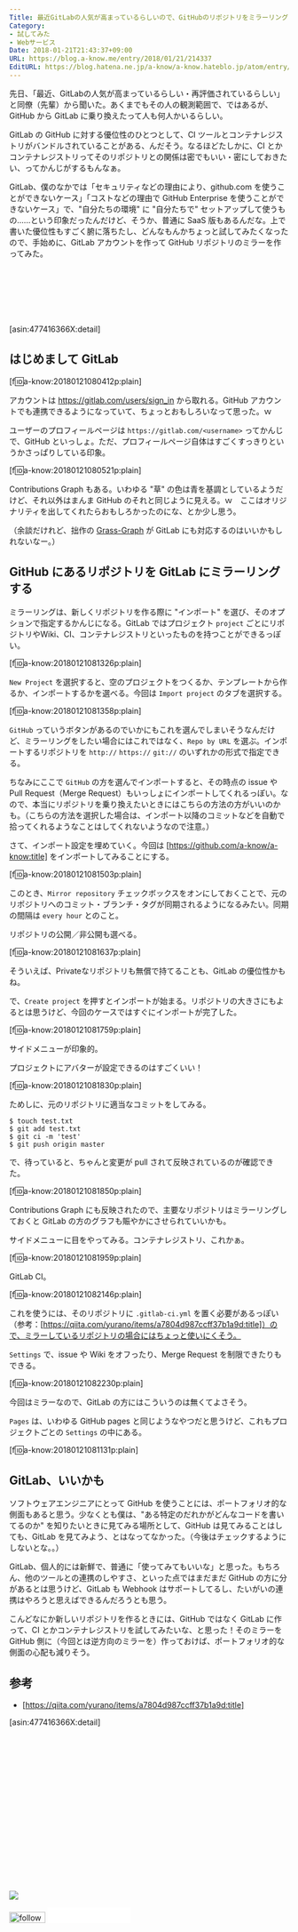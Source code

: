 ```yaml
---
Title: 最近GitLabの人気が高まっているらしいので、GitHubのリポジトリをミラーリングしてみた
Category:
- 試してみた
- Webサービス
Date: 2018-01-21T21:43:37+09:00
URL: https://blog.a-know.me/entry/2018/01/21/214337
EditURL: https://blog.hatena.ne.jp/a-know/a-know.hateblo.jp/atom/entry/8599973812339509052
---
```


先日、「最近、GitLabの人気が高まっているらしい・再評価されているらしい」と同僚（先輩）から聞いた。あくまでもその人の観測範囲で、ではあるが、GitHub から GitLab に乗り換えたって人も何人かいるらしい。


GitLab の GitHub に対する優位性のひとつとして、CI ツールとコンテナレジストリがバンドルされていることがある、んだそう。なるほどたしかに、CI とかコンテナレジストリってそのリポジトリとの関係は密でもいい・密にしておきたい、ってかんじがするもんなぁ。


GitLab、僕のなかでは「セキュリティなどの理由により、github.com を使うことができないケース」「コストなどの理由で GitHub Enterprise を使うことができないケース」で、"自分たちの環境" に "自分たちで" セットアップして使うもの......という印象だったんだけど、そうか、普通に SaaS 版もあるんだな。上で書いた優位性もすごく腑に落ちたし、どんなもんかちょっと試してみたくなったので、手始めに、GitLab アカウントを作って GitHub リポジトリのミラーを作ってみた。



<!-- more -->


<script async src="//pagead2.googlesyndication.com/pagead/js/adsbygoogle.js"></script>
<!-- article-top -->
<ins class="adsbygoogle"
     style="display:inline-block;width:728px;height:90px"
     data-ad-client="ca-pub-3463034538369189"
     data-ad-slot="8367620130"></ins>
<script>
(adsbygoogle = window.adsbygoogle || []).push({});
</script>


[asin:477416366X:detail]


## はじめまして GitLab
[f:id:a-know:20180121080412p:plain]

アカウントは https://gitlab.com/users/sign_in から取れる。GitHub アカウントでも連携できるようになっていて、ちょっとおもしろいなって思った。ｗ


ユーザーのプロフィールページは `https://gitlab.com/<username>` ってかんじで、GitHub といっしょ。ただ、プロフィールページ自体はすごくすっきりというかさっぱりしている印象。

[f:id:a-know:20180121080521p:plain]

Contributions Graph もある。いわゆる "草" の色は青を基調としているようだけど、それ以外はまんま GitHub のそれと同じように見える。ｗ　ここはオリジナリティを出してくれたらおもしろかったのにな、とか少し思う。


（余談だけれど、拙作の [Grass-Graph](https://grass-graph.moshimo.works/) が GitLab にも対応するのはいいかもしれないなー。）


## GitHub にあるリポジトリを GitLab にミラーリングする
ミラーリングは、新しくリポジトリを作る際に "インポート" を選び、そのオプションで指定するかんじになる。GitLab ではプロジェクト `project` ごとにリポジトリやWiki、CI、コンテナレジストリといったものを持つことができるっぽい。

[f:id:a-know:20180121081326p:plain]

 `New Project` を選択すると、空のプロジェクトをつくるか、テンプレートから作るか、インポートするかを選べる。今回は `Import project` のタブを選択する。

[f:id:a-know:20180121081358p:plain]

`GitHub` っていうボタンがあるのでいかにもこれを選んでしまいそうなんだけど、ミラーリングをしたい場合にはこれではなく、`Repo by URL` を選ぶ。インポートするリポジトリを `http://` `https://` `git://` のいずれかの形式で指定できる。


ちなみにここで `GitHub` の方を選んでインポートすると、その時点の issue や Pull Request（Merge Request）もいっしょにインポートしてくれるっぽい。なので、本当にリポジトリを乗り換えたいときにはこちらの方法の方がいいのかも。（こちらの方法を選択した場合は、インポート以降のコミットなどを自動で拾ってくれるようなことはしてくれないようなので注意。）


さて、インポート設定を埋めていく。今回は [https://github.com/a-know/a-know:title] をインポートしてみることにする。



[f:id:a-know:20180121081503p:plain]



このとき、`Mirror repository` チェックボックスをオンにしておくことで、元のリポジトリへのコミット・ブランチ・タグが同期されるようになるみたい。同期の間隔は `every hour` とのこと。


リポジトリの公開／非公開も選べる。


[f:id:a-know:20180121081637p:plain]


そういえば、Privateなリポジトリも無償で持てることも、GitLab の優位性かもね。


で、`Create project` を押すとインポートが始まる。リポジトリの大きさにもよるとは思うけど、今回のケースではすぐにインポートが完了した。


[f:id:a-know:20180121081759p:plain]


サイドメニューが印象的。


プロジェクトにアバターが設定できるのはすごくいい！


[f:id:a-know:20180121081830p:plain]


ためしに、元のリポジトリに適当なコミットをしてみる。

```
$ touch test.txt
$ git add test.txt 
$ git ci -m 'test'
$ git push origin master
```

で、待っていると、ちゃんと変更が pull されて反映されているのが確認できた。


[f:id:a-know:20180121081850p:plain]


Contributions Graph にも反映されたので、主要なリポジトリはミラーリングしておくと GitLab の方のグラフも賑やかにさせられていいかも。



サイドメニューに目をやってみる。コンテナレジストリ、これかぁ。


[f:id:a-know:20180121081959p:plain]


GitLab CI。


[f:id:a-know:20180121082146p:plain]


これを使うには、そのリポジトリに `.gitlab-ci.yml` を置く必要があるっぽい（参考：[https://qiita.com/yurano/items/a7804d987ccff37b1a9d:title]）ので、ミラーしているリポジトリの場合にはちょっと使いにくそう。


`Settings` で、issue や Wiki をオフったり、Merge Request を制限できたりもできる。


[f:id:a-know:20180121082230p:plain]


今回はミラーなので、GitLab の方にはこういうのは無くてよさそう。


`Pages` は、いわゆる GitHub pages と同じようなやつだと思うけど、これもプロジェクトごとの `Settings` の中にある。


[f:id:a-know:20180121081131p:plain]


## GitLab、いいかも
ソフトウェアエンジニアにとって GitHub を使うことには、ポートフォリオ的な側面もあると思う。少なくとも僕は、"ある特定のだれかがどんなコードを書いてるのか" を知りたいときに見てみる場所として、GitHub は見てみることはしても、GitLab を見てみよう、とはなってなかった。（今後はチェックするようにしないとな。。）


GitLab、個人的には新鮮で、普通に「使ってみてもいいな」と思った。もちろん、他のツールとの連携のしやすさ、といった点ではまだまだ GitHub の方に分があるとは思うけど、GitLab も Webhook はサポートしてるし、たいがいの連携はやろうと思えばできるんだろうとも思う。


こんどなにか新しいリポジトリを作るときには、GitHub ではなく GitLab に作って、CI とかコンテナレジストリを試してみたいな、と思った！そのミラーを GitHub 側に（今回とは逆方向のミラーを）作っておけば、ポートフォリオ的な側面の心配も減りそう。


## 参考
- [https://qiita.com/yurano/items/a7804d987ccff37b1a9d:title]



[asin:477416366X:detail]




<div>
<br>
<script async src="//pagead2.googlesyndication.com/pagead/js/adsbygoogle.js"></script>
<!-- article-bottom2 -->
<ins class="adsbygoogle"
     style="display:inline-block;width:300px;height:250px"
     data-ad-client="ca-pub-3463034538369189"
     data-ad-slot="5274552934"></ins>
<script>
(adsbygoogle = window.adsbygoogle || []).push({});
</script>

<a href="http://bit.ly/pixe-la" target='blank' rel="nofollow"><img src="https://cdn-ak.f.st-hatena.com/images/fotolife/a/a-know/20170405/20170405220342.png"></a>
<br>
</div>

<div>
<a href='http://cloud.feedly.com/#subscription%2Ffeed%2Fhttp%3A%2F%2Fblog.a-know.me%2Ffeed'  target='blank'><img id='feedlyFollow' src='//s3.feedly.com/img/follows/feedly-follow-rectangle-volume-small_2x.png' alt='follow us in feedly' width='65' height='20'></a>



<iframe src="//blog.hatena.ne.jp/a-know/a-know.hateblo.jp/subscribe/iframe" allowtransparency="true" frameborder="0" scrolling="no" width="150" height="28"></iframe>
</div>


<script src="https://moshi-moshi.moshimo.works/moshimoshi/a_know_blog/2018-01-21-214337?title=%E6%9C%80%E8%BF%91GitLab%E3%81%AE%E4%BA%BA%E6%B0%97%E3%81%8C%E9%AB%98%E3%81%BE%E3%81%A3%E3%81%A6%E3%81%84%E3%82%8B%E3%82%89%E3%81%97%E3%81%84%E3%81%AE%E3%81%A7%E3%80%81GitHub%E3%81%AE%E3%83%AA%E3%83%9D%E3%82%B8%E3%83%88%E3%83%AA%E3%82%92%E3%83%9F%E3%83%A9%E3%83%BC%E3%83%AA%E3%83%B3%E3%82%B0%E3%81%97%E3%81%A6%E3%81%BF%E3%81%9F"></script>
